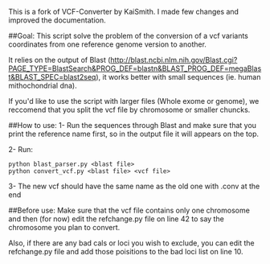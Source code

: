 This is a fork of VCF-Converter by KaiSmith. I made few changes and improved the documentation.

##Goal:
This script solve the problem of the conversion of a vcf variants coordinates from one reference genome version to another.

It relies on the output of Blast (http://blast.ncbi.nlm.nih.gov/Blast.cgi?PAGE_TYPE=BlastSearch&PROG_DEF=blastn&BLAST_PROG_DEF=megaBlast&BLAST_SPEC=blast2seq), it works better with small sequences (ie. human mithochondrial dna).

If you'd like to use the script with larger files (Whole exome or genome), we reccomend that you split the vcf file by chromosome or smaller chuncks.

##How to use:
1- Run the sequences through Blast and make sure that you print the  reference name first, so in the output file it will appears on the top.

2- Run: 

```
python blast_parser.py <blast file>
python convert_vcf.py <blast file> <vcf file>

```
	
3- The new vcf should have the same name as the old one with .conv at the end

##Before use:
Make sure that the vcf file contains only one chromosome and then (for now) edit the refchange.py file on line 42 to say the chromosome you plan to convert.

Also, if there are any bad cals or loci you wish to exclude, you can edit the refchange.py file and add those poisitions to the bad loci list on line 10.
